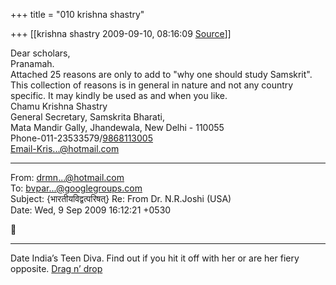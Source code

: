 +++
title = "010 krishna shastry"

+++
[[krishna shastry	2009-09-10, 08:16:09 [Source](https://groups.google.com/g/bvparishat/c/XPU2nF4QEoU)]]



Dear scholars,  
Pranamah.  
Attached 25 reasons are only to add to "why one should study Samskrit". This collection of reasons is in general in nature and not any country specific. It may kindly be used as and when you like.  
Chamu Krishna Shastry  
General Secretary, Samskrita Bharati,  
Mata Mandir Gally, Jhandewala, New Delhi - 110055  
Phone-011-23533579/[9868113005](tel:(986)%20811-3005)  
[Email-Kris...@hotmail.com]()  
  
  

------------------------------------------------------------------------

From: [drmn...@hotmail.com]()  
To: [bvpar...@googlegroups.com]()  
Subject: {भारतीयविद्वत्परिषत्} Re: From Dr. N.R.Joshi (USA)  
Date: Wed, 9 Sep 2009 16:12:21 +0530



------------------------------------------------------------------------

Date India’s Teen Diva. Find out if you hit it off with her or are her fiery opposite. [Drag n’ drop](http://www.WindowsLivePlanet.com/DateDiva)

